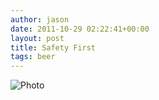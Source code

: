 ```yaml
---
author: jason
date: 2011-10-29 02:22:41+00:00
layout: post
title: Safety First
tags: beer
---
```


![Photo](/assets/images/photo.jpg.scaled.1000-300x224.jpg)
